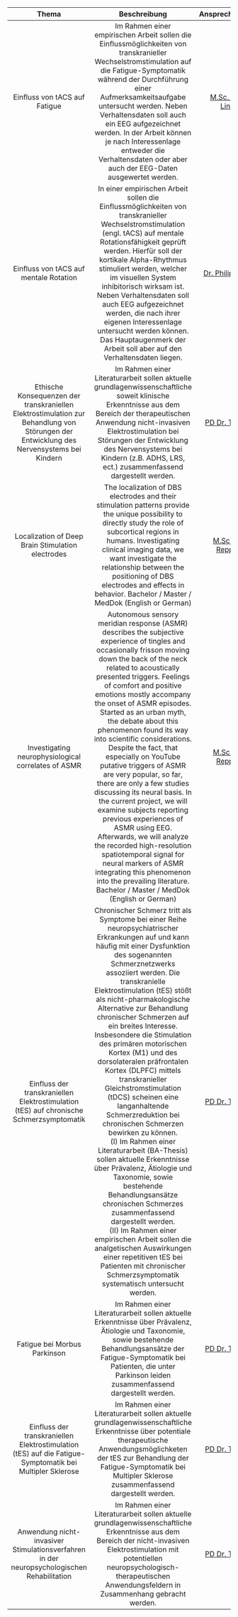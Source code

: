| Thema | Beschreibung | Ansprechpartner*in |
| :----: |:----: | :----: |
| Einfluss von tACS auf Fatigue | Im Rahmen einer empirischen Arbeit sollen die Einflussmöglichkeiten von transkranieller Wechselstromstimulation auf die Fatigue-Symptomatik während der Durchführung einer Aufmerksamkeitsaufgabe untersucht werden. Neben Verhaltensdaten soll auch ein EEG aufgezeichnet werden. In der Arbeit können je nach Interessenlage entweder die Verhaltensdaten oder aber auch der EEG-Daten ausgewertet werden. | [M.Sc. Stefanie Linnhoff](mailto:stefanie.linnhoff@ovgu.de) |
| Einfluss von tACS auf mentale Rotation | In einer empirischen Arbeit sollen die Einflussmöglichkeiten von transkranieller Wechselstromstimulation (engl. tACS) auf mentale Rotationsfähigkeit geprüft werden. Hierfür soll der kortikale Alpha-Rhythmus stimuliert werden, welcher im visuellen System inhibitorisch wirksam ist. Neben Verhaltensdaten soll auch EEG aufgezeichnet werden, die nach ihrer eigenen Interessenlage untersucht werden können. Das Hauptaugenmerk der Arbeit soll aber auf den Verhaltensdaten liegen. | [Dr. Philipp Ruhnau](mailto:philipp.ruhnau@ovgu.de) |
| Ethische Konsequenzen der transkraniellen Elektrostimulation zur Behandlung von Störungen der Entwicklung des Nervensystems bei Kindern | Im Rahmen einer Literaturarbeit sollen aktuelle grundlagenwissenschaftliche soweit klinische Erkenntnisse aus dem Bereich der therapeutischen Anwendung  nicht-invasiven Elektrostimulation bei Störungen der Entwicklung des Nervensystems bei Kindern  (z.B. ADHS, LRS, ect.) zusammenfassend dargestellt werden. | [PD Dr. Tino Zähle](mailto:tino.zaehle@ovgu.de) |
| Localization of Deep Brain Stimulation electrodes | The localization of DBS electrodes and their stimulation patterns provide the unique possibility to directly study the role of subcortical regions in humans. Investigating clinical imaging data, we want investigate the relationship between the positioning of DBS electrodes and effects in behavior. Bachelor / Master / MedDok (English or German) | [M.Sc. Stefan Repplinger](mailto:stefan.repplinger@ovgu.de) |
| Investigating neurophysiological correlates of ASMR | Autonomous sensory meridian response (ASMR) describes the subjective experience of tingles and occasionally frisson moving down the back of the neck related to acoustically presented triggers. Feelings of comfort and positive emotions mostly accompany the onset of ASMR episodes. Started as an urban myth, the debate about this phenomenon found its way into scientific considerations. Despite the fact, that especially on YouTube putative triggers of ASMR are very popular, so far, there are only a few studies discussing its neural basis. In the current project, we will examine subjects reporting previous experiences of ASMR using EEG. Afterwards, we will analyze the recorded high-resolution spatiotemporal signal for neural markers of ASMR integrating this phenomenon into the prevailing literature.<br> Bachelor / Master / MedDok (English or German) | [M.Sc. Stefan Repplinger](mailto:stefan.repplinger@ovgu.de) |
| Einfluss der transkraniellen Elektrostimulation (tES) auf chronische Schmerzsymptomatik | Chronischer Schmerz tritt als Symptome bei einer Reihe neuropsychiatrischer Erkrankungen auf und kann häufig mit einer Dysfunktion des sogenannten Schmerznetzwerks assoziiert werden. Die transkranielle Elektrostimulation (tES) stößt als nicht-pharmakologische Alternative zur Behandlung chronischer Schmerzen auf ein breites Interesse. Insbesondere die Stimulation des primären motorischen Kortex (M1) und des dorsolateralen präfrontalen Kortex (DLPFC) mittels transkranieller Gleichstromstimulation (tDCS) scheinen eine langanhaltende Schmerzreduktion bei chronischen Schmerzen bewirken zu können.<br> (I) Im Rahmen einer Literaturarbeit (BA-Thesis) sollen aktuelle Erkenntnisse über Prävalenz, Ätiologie und Taxonomie, sowie bestehende Behandlungsansätze chronischen Schmerzes zusammenfassend dargestellt werden.<br> (II) Im Rahmen einer empirischen Arbeit sollen die analgetischen Auswirkungen einer repetitiven tES bei Patienten mit chronischer Schmerzsymptomatik systematisch untersucht werden. | [PD Dr. Tino Zähle](mailto:tino.zaehle@ovgu.de) |
| Fatigue bei Morbus Parkinson | Im Rahmen einer Literaturarbeit sollen aktuelle Erkenntnisse über Prävalenz, Ätiologie und Taxonomie, sowie bestehende Behandlungsansätze der Fatigue-Symptomatik bei Patienten, die unter Parkinson leiden zusammenfassend dargestellt werden. | [PD Dr. Tino Zähle](mailto:tino.zaehle@ovgu.de) |
| Einfluss der transkraniellen Elektrostimulation (tES) auf die Fatigue-Symptomatik bei Multipler Sklerose | Im Rahmen einer Literaturarbeit sollen aktuelle grundlagenwissenschaftliche Erkenntnisse über potentiale therapeutische Anwendungsmöglichketen der tES zur Behandlung der Fatigue-Symptomatik bei Multipler Sklerose zusammenfassend dargestellt werden. | [PD Dr. Tino Zähle](mailto:tino.zaehle@ovgu.de) |
| Anwendung nicht-invasiver Stimulationsverfahren in der neuropsychologischen Rehabilitation | Im Rahmen einer Literaturarbeit sollen aktuelle grundlagenwissenschaftliche Erkenntnisse aus dem Bereich der nicht-invasiven Elektrostimulation mit potentiellen neuropsychologisch-therapeutischen Anwendungsfeldern in Zusammenhang gebracht werden. | [PD Dr. Tino Zähle](mailto:tino.zaehle@ovgu.de) |
